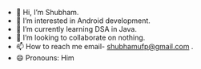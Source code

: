 - 👋 Hi, I’m Shubham.
- 👀 I’m interested in Android development.
- 🌱 I’m currently learning DSA in Java.
- 💞️ I’m looking to collaborate on nothing.
- 📫 How to reach me email- shubhamufp@gmail.com .
- 😄 Pronouns: Him

<!---
9Shubham9/9Shubham9 is a ✨ special ✨ repository because its `README.md` (this file) appears on your GitHub profile.
You can click the Preview link to take a look at your changes.
--->
